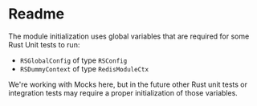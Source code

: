 # Readme

The module initialization uses global variables that are required for some Rust Unit tests to run:

- `RSGlobalConfig` of type `RSConfig`
- `RSDummyContext` of type `RedisModuleCtx`

We're working with Mocks here, but in the future other Rust unit tests or  integration tests may require a proper initialization of those variables.
